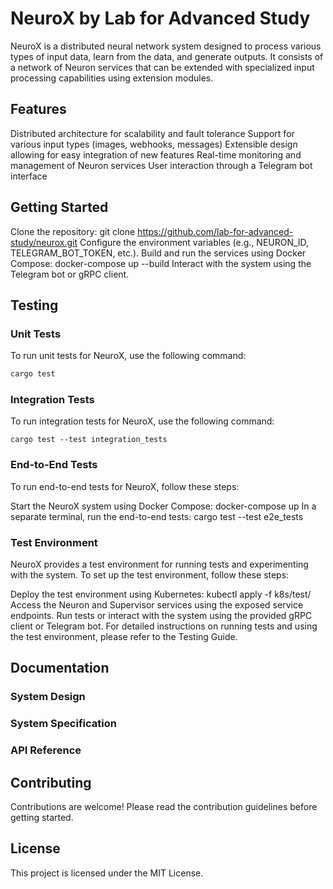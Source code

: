 # NeuroX by Lab for Advanced Study

NeuroX is a distributed neural network system designed to process various types of input data, learn from the data, and generate outputs. It consists of a network of Neuron services that can be extended with specialized input processing capabilities using extension modules.

## Features

Distributed architecture for scalability and fault tolerance
Support for various input types (images, webhooks, messages)
Extensible design allowing for easy integration of new features
Real-time monitoring and management of Neuron services
User interaction through a Telegram bot interface

## Getting Started

Clone the repository: git clone https://github.com/lab-for-advanced-study/neurox.git
Configure the environment variables (e.g., NEURON_ID, TELEGRAM_BOT_TOKEN, etc.).
Build and run the services using Docker Compose: docker-compose up --build
Interact with the system using the Telegram bot or gRPC client.

## Testing

### Unit Tests
To run unit tests for NeuroX, use the following command:


```bash
cargo test
```

### Integration Tests
To run integration tests for NeuroX, use the following command:

```
cargo test --test integration_tests
```

### End-to-End Tests
To run end-to-end tests for NeuroX, follow these steps:

Start the NeuroX system using Docker Compose: docker-compose up
In a separate terminal, run the end-to-end tests: cargo test --test e2e_tests

### Test Environment
NeuroX provides a test environment for running tests and experimenting with the system. To set up the test environment, follow these steps:

Deploy the test environment using Kubernetes: kubectl apply -f k8s/test/
Access the Neuron and Supervisor services using the exposed service endpoints.
Run tests or interact with the system using the provided gRPC client or Telegram bot.
For detailed instructions on running tests and using the test environment, please refer to the Testing Guide.

## Documentation
### System Design
### System Specification
### API Reference

## Contributing
Contributions are welcome! Please read the contribution guidelines before getting started.

## License
This project is licensed under the MIT License.
